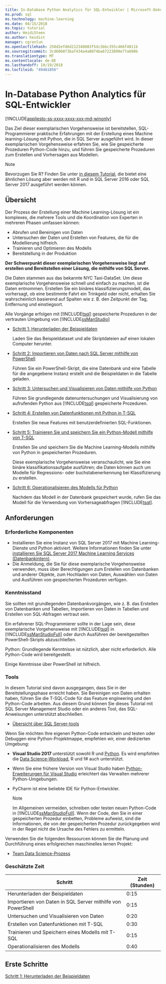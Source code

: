 ```yaml
---
title: In-Database Python Analytics für SQL-Entwickler | Microsoft-Dokumentation
ms.prod: sql
ms.technology: machine-learning
ms.date: 04/15/2018
ms.topic: tutorial
author: HeidiSteen
ms.author: heidist
manager: cgronlun
ms.openlocfilehash: 250d2efd6d212348083f5dc3bbc355c466f4811b
ms.sourcegitcommit: 3cd6068f3baf434a4a8074ba67223899e77a690b
ms.translationtype: MT
ms.contentlocale: de-DE
ms.lasthandoff: 10/19/2018
ms.locfileid: "49461856"
---
```

# <a name="in-database-python-analytics-for-sql-developers"></a>In-Database Python Analytics für SQL-Entwickler
[!INCLUDE[appliesto-ss-xxxx-xxxx-xxx-md-winonly](../../includes/appliesto-ss-xxxx-xxxx-xxx-md-winonly.md)]

Das Ziel dieser exemplarischen Vorgehensweise ist bereitstellen, SQL-Programmierer praktische Erfahrungen mit der Erstellung eines Machine learning-Lösung mit Python, die in SQL Server ausgeführt wird. In dieser exemplarischen Vorgehensweise erfahren Sie, wie Sie gespeicherte Prozeduren Python-Code hinzu, und führen Sie gespeicherte Prozeduren zum Erstellen und Vorhersagen aus Modellen.

> [!NOTE]
> Bevorzugen Sie R? Finden Sie unter [in diesem Tutorial](sqldev-in-database-r-for-sql-developers.md), die bietet eine ähnlichen Lösung aber werden mit R und in SQL Server 2016 oder SQL Server 2017 ausgeführt werden können.

## <a name="overview"></a>Übersicht

Der Prozess der Erstellung einer Machine Learning-Lösung ist ein komplexes, die mehrere Tools und die Koordination von Experten in mehreren Phasen umfassen können:

+ Abrufen und Bereinigen von Daten
+ Untersuchen der Daten und Erstellen von Features, die für die Modellierung hilfreich.
+ Trainieren und Optimieren des Modells
+ Bereitstellung in der Produktion

**Der Schwerpunkt dieser exemplarischen Vorgehensweise liegt auf erstellen und Bereitstellen einer Lösung, die mithilfe von SQL Server.**

Die Daten stammen aus das bekannte NYC Taxi-DataSet. Um diese exemplarische Vorgehensweise schnell und einfach zu machen, ist die Daten entnommen. Erstellen Sie ein binäres klassifizierungsmodell, das vorhersagt, ob eine bestimmte Fahrt ein Trinkgeld oder nicht, erhalten Sie wahrscheinlich basierend auf Spalten wie z. B. den Zeitpunkt der Tag, Entfernung und einstiegsort.

Alle Vorgänge erfolgen mit [!INCLUDE[tsql](../../includes/tsql-md.md)] gespeicherte Prozeduren in der vertrauten Umgebung von [!INCLUDE[ssManStudio](../../includes/ssmanstudio-md.md)]

- [Schritt 1: Herunterladen der Beispieldaten](demo-data-nyctaxi-in-sql.md)

    Laden Sie das Beispieldataset und alle Skriptdateien auf einen lokalen Computer herunter.

- [Schritt 2: Importieren von Daten nach SQL Server mithilfe von PowerShell](sqldev-py2-import-data-to-sql-server-using-powershell.md)

    Führen Sie ein PowerShell-Skript, die eine Datenbank und eine Tabelle für die angegebene Instanz erstellt und die Beispieldaten in die Tabelle geladen.

- [Schritt 3: Untersuchen und Visualisieren von Daten mithilfe von Python](sqldev-py3-explore-and-visualize-the-data.md)

    Führen Sie grundlegende datenuntersuchungen und Visualisierung von aufrufenden Python aus [!INCLUDE[tsql](../../includes/tsql-md.md)] gespeicherte Prozeduren.

- [Schritt 4: Erstellen von Datenfunktionen mit Python in T-SQL](sqldev-py5-train-and-save-a-model-using-t-sql.md)

    Erstellen Sie neue Features mit benutzerdefinierten SQL-Funktionen.
  
- [Schritt 5: Trainieren Sie und speichern Sie ein Python-Modell mithilfe von T-SQL](sqldev-py5-train-and-save-a-model-using-t-sql.md)

    Erstellen Sie und speichern Sie die Machine Learning-Modells mithilfe von Python in gespeicherten Prozeduren.
  
    Diese exemplarische Vorgehensweise veranschaulicht, wie Sie eine binäre klassifikationsaufgabe ausführen; die Daten können auch um Modelle für Regressions- oder buchstabenerkennung bei Klassifizierung zu erstellen.

  
-  [Schritt 6: Operationalisieren des Modells für Python](sqldev-py6-operationalize-the-model.md)

    Nachdem das Modell in der Datenbank gespeichert wurde, rufen Sie das Modell für die Verwendung von Vorhersageabfragen [!INCLUDE[tsql](../../includes/tsql-md.md)].

## <a name="requirements"></a>Anforderungen

### <a name="prerequisites"></a>Erforderliche Komponenten

+ Installieren Sie eine Instanz von SQL Server 2017 mit Machine Learning-Dienste und Python aktiviert. Weitere Informationen finden Sie unter [installieren Sie SQL Server 2017 Machine Learning Services (Datenbankintern)](../install/sql-machine-learning-services-windows-install.md).
+ Die Anmeldung, die Sie für diese exemplarische Vorgehensweise verwenden, muss über Berechtigungen zum Erstellen von Datenbanken und anderer Objekte, zum Hochladen von Daten, Auswählen von Daten und Ausführen von gespeicherten Prozeduren verfügen.

### <a name="experience-level"></a>Kenntnisstand

Sie sollten mit grundlegenden Datenbankvorgängen, wie z. B. das Erstellen von Datenbanken und Tabellen, Importieren von Daten in Tabellen und Erstellen von SQL-Abfragen vertraut sein.

Ein erfahrener SQL-Programmierer sollte in der Lage sein, diese exemplarische Vorgehensweise mit [!INCLUDE[tsql](../../includes/tsql-md.md)] in [!INCLUDE[ssManStudioFull](../../includes/ssmanstudiofull-md.md)] oder durch Ausführen der bereitgestellten PowerShell-Skripts abzuschließen.

Python: Grundlegende Kenntnisse ist nützlich, aber nicht erforderlich. Alle Python-Code wird bereitgestellt.

Einige Kenntnisse über PowerShell ist hilfreich.

### <a name="tools"></a>Tools

In diesem Tutorial sind davon ausgegangen, dass Sie in der Bereitstellungsphase erreicht haben. Sie Bereinigen von Daten erhalten haben, führen Sie die T-SQL-Code für das Feature engineering und den Python-Code arbeiten. Aus diesem Grund können Sie dieses Tutorial mit SQL Server Management Studio oder ein anderes Tool, das SQL-Anweisungen unterstützt abschließen.

+ [Übersicht über SQL Server-tools](https://docs.microsoft.com/sql/tools/overview-sql-tools) 

Wenn Sie möchten Ihre eigenen Python-Code entwickeln und testen oder Debuggen eine Python-Projektmappe, empfehlen wir, einer dedizierten Umgebung:

+ **Visual Studio 2017** unterstützt sowohl R und [Python](https://blogs.msdn.microsoft.com/visualstudio/2017/05/12/a-lap-around-python-in-visual-studio-2017/). Es wird empfohlen die [Data Science-Workload](https://blogs.msdn.microsoft.com/visualstudio/2016/11/18/data-science-workloads-in-visual-studio-2017-rc/), R und f# auch unterstützt.
+ Wenn Sie eine frühere Version von Visual Studio haben [Python-Erweiterungen für Visual Studio](https://docs.microsoft.com/visualstudio/python/python-in-visual-studio) erleichtert das Verwalten mehrerer Python-Umgebungen.
+ PyCharm ist eine beliebte IDE für Python-Entwickler.

    > [!NOTE]
    > Im Allgemeinen vermeiden, schreiben oder testen neuen Python-Code in [!INCLUDE[ssManStudioFull](../../includes/ssmanstudiofull-md.md)]. Wenn der Code, den Sie in einer gespeicherten Prozedur einbetten, Probleme aufweist, sind die Informationen, die von der gespeicherten Prozedur zurückgegeben wird in der Regel nicht die Ursache des Fehlers zu ermitteln.

Verwenden Sie die folgenden Ressourcen können Sie die Planung und Durchführung eines erfolgreichen maschinelles lernen Projekt:

+ [Team Data Science-Prozess](https://docs.microsoft.com/azure/machine-learning/team-data-science-process/overview)

### <a name="estimated-time-required"></a>Geschätzte Zeit

|Schritt| Zeit (Stunden)|
|----|----|
|Herunterladen der Beispieldaten| 0:15|
|Importieren von Daten in SQL Server mithilfe von PowerShell|0:15|
|Untersuchen und Visualisieren von Daten|0:20|
|Erstellen von Datenfunktionen mit T-SQL|0:30|
|Trainieren und Speichern eines Modells mit T-SQL|0:15|
|Operationalisieren des Modells|0:40|

## <a name="get-started"></a>Erste Schritte

  [Schritt 1: Herunterladen der Beispieldaten](demo-data-nyctaxi-in-sql.md)
